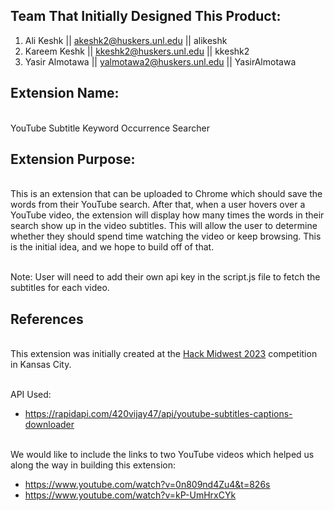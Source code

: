 ## Team That Initially Designed This Product:

1. Ali Keshk || akeshk2@huskers.unl.edu || alikeshk
2. Kareem Keshk || kkeshk2@huskers.unl.edu || kkeshk2
3. Yasir Almotawa || yalmotawa2@huskers.unl.edu || YasirAlmotawa


## Extension Name:

<br />YouTube Subtitle Keyword Occurrence Searcher<br />
## Extension Purpose:

<br />This is an extension that can be uploaded to Chrome which should save the words from their YouTube search. After that, when a user hovers over a YouTube video, the extension will display how many times the words in their search show up in the video subtitles. This will allow the user to determine whether they should spend time watching the video or keep browsing. This is the initial idea, and we hope to build off of that.<br />

<br />Note: User will need to add their own api key in the script.js file to fetch the subtitles for each video.<br />
## References

<br />This extension was initially created at the [Hack Midwest 2023](https://www.hackmidwest.com/) competition in Kansas City.<br />

<br>API Used:
* https://rapidapi.com/420vijay47/api/youtube-subtitles-captions-downloader</br>

<br />We would like to include the links to two YouTube videos which helped us along the way in building this extension:
* https://www.youtube.com/watch?v=0n809nd4Zu4&t=826s
* https://www.youtube.com/watch?v=kP-UmHrxCYk<br />